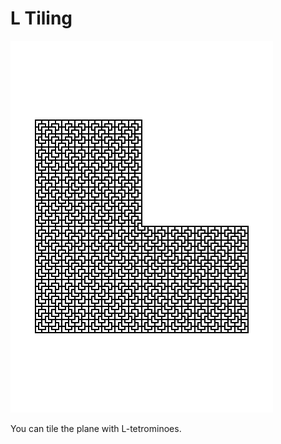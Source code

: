 # L Tiling

![fifth stage of the L-tiling, based on the self-similar subdivision of the L tetromino](../image/generated/tiling.png)

You can tile the plane with L-tetrominoes.